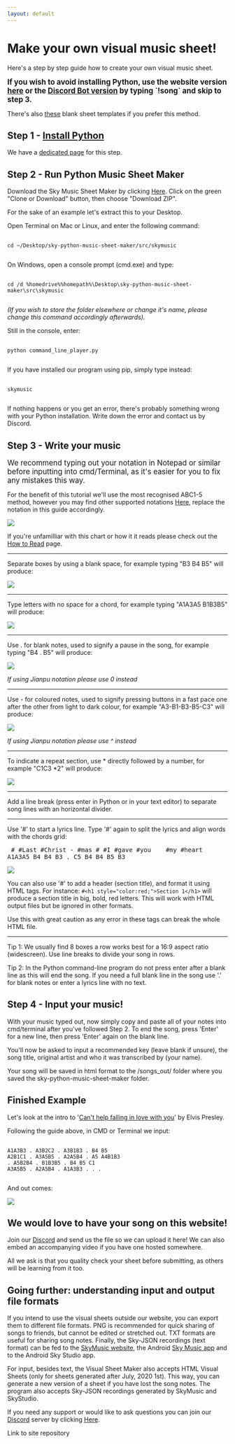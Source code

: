 ```yaml
---
layout: default
---
```


<h1>Make your own visual music sheet!</h1>

<p>Here's a step by step guide how to create your own visual music sheet.</p>

<p><b><span style="font-size:1.2em;">If you wish to avoid installing Python, use the website version <a href="https://jmmelko.pythonanywhere.com/" target="_blank">here</a> or the <a href="https://discord.gg/thatskygame">Discord Bot version</a> by typing `!song` and skip to step 3.</span></b></p>

There's also <a href="https://sky.bloomexperiment.com/t/sky-music-icon-templates/746" target="_blank">these</a> blank sheet templates if you prefer this method.

<h2>Step 1 - <a href="install-python.html">Install Python</a></h2>

<p>We have a <a href="install-python.html">dedicated page</a> for this step.</p>

<h2>Step 2 - Run Python Music Sheet Maker</h2>
<p>Download the Sky Music Sheet Maker by clicking <a href="https://github.com/sky-music/sky-python-music-sheet-maker" target="_blank">Here</a>. Click on the green "Clone or Download" button, then choose "Download ZIP".</p>

For the sake of an example let's extract this to your Desktop.

<p>Open Terminal on Mac or Linux, and enter the following command:</p>
<pre>
  <code>
cd ~/Desktop/sky-python-music-sheet-maker/src/skymusic
  </code>
</pre>

<p>On Windows, open a console prompt (cmd.exe) and type:</p>
<pre>
  <code>
cd /d %homedrive%%homepath%\Desktop\sky-python-music-sheet-maker\src\skymusic
  </code>
</pre>

    
<i>(If you wish to store the folder elsewhere or change it's name, please change this command accordingly afterwards).</i>

<p>Still in the console, enter:</p>
<pre>
  <code>
python command_line_player.py
  </code>
</pre>

<p>If you have installed our program using pip, simply type instead:</p>
<pre>
  <code>
skymusic
  </code>
</pre>

<p>If nothing happens or you get an error, there's probably something wrong with your Python installation. Write down the error and contact us by Discord.</p>

<h2>Step 3 - Write your music</h2>
<span style="font-size:1.2em;">We recommend typing out your notation in Notepad or similar before inputting into cmd/Terminal, as it's easier for you to fix any mistakes this way.</span>

<p>For the benefit of this tutorial we'll use the most recognised ABC1-5 method, however you may find other supported notations <a href="./assets/images/notations.png" target="_blank">Here</a>, replace the notation in this guide accordingly.</p>
<p><img src="./assets/images/Chart.jpg"></p>
If you're unfamilliar with this chart or how it it reads please check out the <a href="./how-to-read.html">How to Read</a> page.
<hr>
<p>Separate boxes by using a blank space, for example typing "B3 B4 B5" will produce:</p>
<p><img src="./assets/images/notespaces.png"></p>
<hr>
<p>Type letters with no space for a chord, for example typing "A1A3A5 B1B3B5" will produce:</p>
<p><img src="./assets/images/chords.png"></p>
<hr>
<p>Use . for blank notes, used to signify a pause in the song, for example typing "B4 . B5" will produce:</p>
<p><img src="./assets/images/space.png"></p>
<p><i>If using Jianpu notation please use 0 instead</i></p>
<hr>
<p>Use - for coloured notes, used to signify pressing buttons in a fast pace one after the other from light to dark colour, for example "A3-B1-B3-B5-C3" will produce:</p>
<p><img src="./assets/images/colourednotes.JPG"></p>
<p><i>If using Jianpu notation please use ^ instead</i></p>
<hr>
<p>To indicate a repeat section, use * directly followed by a number, for example "C1C3 *2" will produce:</p>
<img src="./assets/images/Repeat.JPG">
<hr>
<p>Add a line break (press enter in Python or in your text editor) to separate song lines with an horizontal divider.</p>
<hr>
<p>Use '#' to start a lyrics line. Type '#' again to split the lyrics and align words with the chords grid: </p>

<pre>
 # #Last #Christ - #mas # #I #gave #you    #my #heart
A1A3A5 B4 B4 B3 . C5 B4 B4 B5 B3
</pre>

<img src="./assets/images/Comments.PNG">

<p>You can also use '#' to add a header (section title), and format it using HTML tags. For instance:
<code>#&lt;h1 style="color:red;"&gt;Section 1&lt;/h1&gt;</code>
 will produce a section title in big, bold, red letters. This will work with HTML output files but be ignored in other formats.</p>
<p>Use this with great caution as any error in these tags can break the whole HTML file. </p>

<hr>
<p>Tip 1: We usually find 8 boxes a row works best for a 16:9 aspect ratio (widescreen). Use line breaks to divide your song in rows.</p>
Tip 2: In the Python command-line program do not press enter after a blank line as this will end the song. If you need a full blank line in the song use '.' for blank notes or enter a lyrics line with no text.

<h2>Step 4 - Input your music!</h2>
With your music typed out, now simply copy and paste all of your notes into cmd/terminal after you've followed Step 2.
To end the song, press 'Enter' for a new line, then press 'Enter' again on the blank line.

You'll now be asked to input a recommended key (leave blank if unsure), the song title, original artist and who it was transcribed by (your name).

Your song will be saved in html format to the /songs_out/ folder where you saved the sky-python-music-sheet-maker folder.

<h2>Finished Example</h2>
<p>Let's look at the intro to '<a href="./songs/Cant-Help-Falling-in-Love-Intro.html">Can't help falling in love with you</a>' by Elvis Presley.</p>
Following the guide above, in CMD or Terminal we input:
<pre>
  <code>
A1A3B3 . A3B2C2 . A3B1B3 . B4 B5
A2B1C1 . A3A5B5 . A2A5B4 . A5 A4B1B3
. A5B2B4 . B1B3B5 . B4 B5 C1
A3A5B5 . A2A5B4 . A1A3B3 . . .
  </code>
</pre>

And out comes:
<p><img src="./assets/images/finishedexample.JPG"></p>

<h2>We would love to have your song on this website!</h2>
<p>Join our <a href="./discord.html">Discord</a> and send us the file so we can upload it here! We can also embed an accompanying video if you have one hosted somewhere.</p>
All we ask is that you quality check your sheet before submitting, as others will be learning from it too.

<h2>Going further: understanding input and output file formats</h2>

<p>If you intend to use the visual sheets outside our website, you can export them to different file formats. PNG is recommended for quick sharing of songs to friends, but cannot be edited or stretched out. TXT formats are useful for sharing song notes.
Finally, the Sky-JSON recordings (text format) can be fed to the <a href="http://sky-music.herokuapp.com">SkyMusic website</a>, the Android <a href="https://play.google.com/store/apps/details?id=com.herokuapp.sky_music.twa">Sky Music app</a> and to the Android Sky Studio app.
</p>
<p>
For input, besides text, the Visual Sheet Maker also accepts HTML Visual Sheets (only for sheets generated after July, 2020 1st). This way, you can generate a new version of a sheet if you have lost the song notes.
The program also accepts Sky-JSON recordings generated by SkyMusic and SkyStudio.
</p>



<p>If you need any support or would like to ask questions you can join our <a href="./discord.html">Discord</a> server by clicking <a href="./discord.html">Here</a>.</p>
<p><a bref="https://github.com/sky-music/sky-music.github.io"> Link to site repository</a></p>


